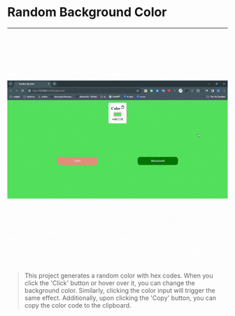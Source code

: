 # Random Background Color 
---
![](https://github.com/vildancetin/random-color/blob/main/random-color.gif?raw=true)
---
>This project generates a random color with hex codes. When you click the 'Click' button or hover over it, you can change the background color. Similarly, clicking the color input will trigger the same effect. Additionally, upon clicking the 'Copy' button, you can copy the color code to the clipboard.
